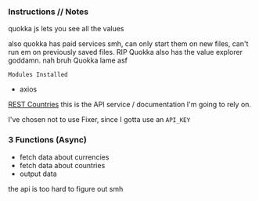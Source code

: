 ### Instructions // Notes
quokka js lets you see all the values

also quokka has paid services smh, can only start them on new files, can't run em on previously saved files.
RIP
Quokka also has the value explorer goddamn.
nah bruh Quokka lame asf


`Modules Installed`
- axios


[REST Countries](https://restcountries.com/#api-endpoints-v3-all)
this is the API service / documentation I'm going to rely on.

I've chosen not to use Fixer, since I gotta use an `API_KEY`

### 3 Functions (Async)
- fetch data about currencies
- fetch data about countries
- output data


the api is too hard to figure out smh